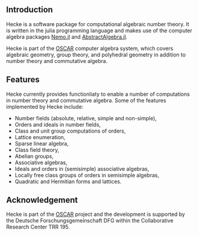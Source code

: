## Introduction

Hecke is a software package for computational algebraic number theory. It is written in the julia programming language and makes use of the computer algebra packages [Nemo.jl](https://nemocas.github.io/Nemo.jl/latest/) and [AbstractAlgebra.jl](https://nemocas.github.io/AbstractAlgebra.jl/stable/).

Hecke is part of the [OSCAR](https://www.oscar-system.org) computer algebra system, which covers algebraic geometry, group theory, and polyhedral geometry in addition to number theory and commutative algebra.

## Features

Hecke currently provides functionliaty to enable a number of computations in number theory and commutative algebra. Some of the features implemented by Hecke include:

- Number fields (absolute, relative, simple and non-simple),
- Orders and ideals in number fields,
- Class and unit group computations of orders,
- Lattice enumeration,
- Sparse linear algebra,
- Class field theory,
- Abelian groups,
- Associative algebras,
- Ideals and orders in (semisimple) associative algebras,
- Locally free class groups of orders in semisimple algebras,
- Quadratic and Hermitian forms and lattices.

## Acknowledgement

Hecke is part of the [OSCAR](https://www.oscar-system.org/) project and the development is supported by the Deutsche Forschungsgemeinschaft DFG within the Collaborative Research Center TRR 195.
